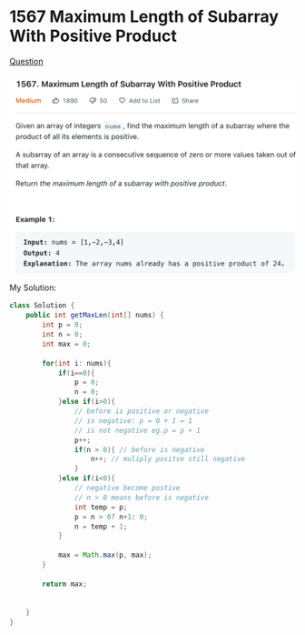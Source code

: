 # 1567 Maximum Length of Subarray With Positive Product

[Question](https://leetcode.com/problems/maximum-length-of-subarray-with-positive-product/)

![](../.gitbook/assets/image.png)

My Solution:

```java
class Solution {
    public int getMaxLen(int[] nums) {
        int p = 0;
        int n = 0;
        int max = 0;
        
        for(int i: nums){
            if(i==0){
                p = 0;
                n = 0;
            }else if(i>0){
                // before is positive or negative
                // is negative: p = 0 + 1 = 1
                // is not negative eg.p = p + 1 
                p++;
                if(n > 0){ // before is negative
                    n++; // muliply positve still negative
                }
            }else if(i<0){
                // negative become postive 
                // n > 0 means before is negative
                int temp = p;
                p = n > 0? n+1: 0;
                n = temp + 1;
            }
            
            max = Math.max(p, max);
        }
        
        return max;
        
        
    }
}
```
